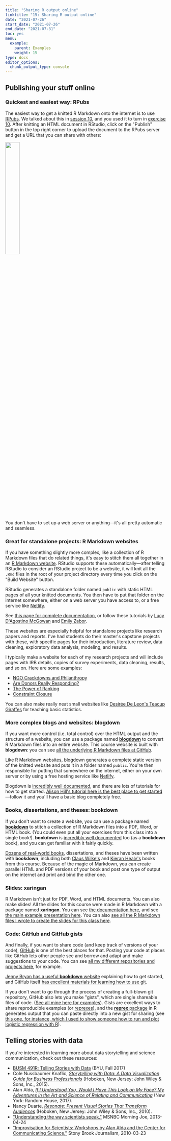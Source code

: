 ```yaml
---
title: "Sharing R output online"
linktitle: "15: Sharing R output online"
date: "2021-07-26"
start_date: "2021-07-26"
end_date: "2021-07-31"
toc: yes
menu:
  example:
    parent: Examples
    weight: 15
type: docs
editor_options: 
  chunk_output_type: console
---
```


## Publishing your stuff online

### Quickest and easiest way: RPubs

The easiest way to get a knitted R Markdown onto the internet is to use [RPubs](https://rpubs.com/). We talked about this in [session 10](/slides/10-slides.html#sharing-content), and you used it to turn in [exercise 10](/assignment/10-exercise/). After knitting an HTML document in RStudio, click on the "Publish" button in the top right corner to upload the document to the RPubs server and get a URL that you can share with others:

<img src="/slides/img/10/publish-document.png" width="30%" />

You don't have to set up a web server or anything—it's all pretty automatic and seamless.


### Great for standalone projects: R Markdown websites

If you have something slightly more complex, like a collection of R Markdown files that do related things, it's easy to stitch them all together in an [R Markdown website](https://rmarkdown.rstudio.com/lesson-13.html). RStudio supports these automatically—after telling RStudio to consider an RStudio project to be a website, it will knit all the `.Rmd` files in the root of your project directory every time you click on the "Build Website" button. 

RStudio generates a standalone folder named `public` with static HTML pages of all your knitted documents. You then have to put that folder on the internet somewhere, either on a web server you have access to, or a free service like [Netlify](https://www.netlify.com/).

See [this page for complete documentation](https://bookdown.org/yihui/rmarkdown/rmarkdown-site.html), or follow these tutorials by [Lucy D'Agostino McGowan](https://livefreeordichotomize.com/2017/08/08/how-to-make-an-rmarkdown-website/) and [Emily Zabor](https://www.emilyzabor.com/tutorials/rmarkdown_websites_tutorial.html).

These websites are especially helpful for standalone projects like research papers and reports. I've had students do their master's capstone projects with these, with specific pages for their introduction, literature review, data cleaning, exploratory data analysis, modeling, and results.

I typically make a website for each of my research projects and will include pages with IRB details, copies of survey experiments, data cleaning, results, and so on. Here are some examples:

- [NGO Crackdowns and Philanthropy](https://stats.andrewheiss.com/ngo-crackdowns-philanthropy/)
- [Are Donors Really Responding?](https://stats.andrewheiss.com/donors-ngo-restrictions/)
- [The Power of Ranking](https://stats.andrewheiss.com/edb-social-pressure/)
- [Constraint Closure](https://stats.andrewheiss.com/constraint-closure/)

You can also make really neat small websites like [Desirée De Leon's Teacup Giraffes](https://tinystats.github.io/teacups-giraffes-and-statistics/index.html) for teaching basic statistics.


### More complex blogs and websites: blogdown

If you want more control (i.e. total control) over the HTML output and the structure of a website, you can use a package named [**blogdown**](https://bookdown.org/yihui/blogdown/structure-of-the-book.html) to convert R Markdown files into an entire website. This course website is built with **blogdown**: you can see [all the underlying R Markdown files at GitHub](https://github.com/andrewheiss/datavizm20.classes.andrewheiss.com).

Like R Markdown websites, blogdown generates a complete static version of the knitted website and puts it in a folder named `public`. You're then responsible for putting that somewhere on the internet, either on your own server or by using a free hosting service like [Netlify](https://www.netlify.com/).

Blogdown is [incredibly well documented](https://bookdown.org/yihui/blogdown/), and there are lots of tutorials for how to get started. [Alison Hill's tutorial here is the best place to get started](https://alison.rbind.io/post/2017-06-12-up-and-running-with-blogdown/)—follow it and you'll have a basic blog completely free.


### Books, dissertations, and theses: bookdown

If you don't want to create a website, you can use a package named [**bookdown**](https://bookdown.org/) to stitch a collection of R Markdown files into a PDF, Word, or HTML book. (You could even put all your exercises from this class into a single book!). **bookdown** is [incredibly well documented](https://bookdown.org/yihui/bookdown/) too (as a **bookdown** book), and you can get familiar with it fairly quickly. 

[Dozens of real-world books](https://bookdown.org/home/archive/), dissertations, and theses have been written with **bookdown**, including both [Claus Wilke's](https://clauswilke.com/dataviz/) and [Kieran Healy's](https://socviz.co/) books from this course. Because of the magic of Markdown, you can create parallel HTML and PDF versions of your book and post one type of output on the internet and print and bind the other one.


### Slides: xaringan

R Markdown isn't just for PDF, Word, and HTML documents. You can also make slides! All the slides for this course were made in R Markdown with a package named **xaringan**. You can see [the documentation here](https://bookdown.org/yihui/rmarkdown/xaringan.html), and see [the main example presentation here](https://slides.yihui.org/xaringan/). You can also [see all the R Markdown files I wrote to create the slides for this class here](https://github.com/andrewheiss/datavizm20.classes.andrewheiss.com/tree/master/static/slides).


### Code: GitHub and GitHub gists

And finally, if you want to share code (and keep track of versions of your code), [GitHub](https://github.com/) is one of the best places for that. Posting your code at places like GitHub lets other people see and borrow and adapt and make suggestions to your code. You can see [all my different repositories and projects here](https://github.com/andrewheiss/), for example.

[Jenny Bryan has a useful **bookdown** website](https://happygitwithr.com/) explaining how to get started, and GitHub itself [has excellent materials for learning how to use git](https://guides.github.com/activities/hello-world/).

If you don't want to go through the process of creating a full-blown git repository, GitHub also lets you make "gists", which are single shareable files of code. ([See all mine here for examples](https://gist.github.com/andrewheiss)). Gists are excellent ways to share reproducible examples (or [reprexes](https://www.jessemaegan.com/post/so-you-ve-been-asked-to-make-a-reprex/)), and the [**reprex** package](https://reprex.tidyverse.org/) in R generates output that you can paste directly into a new gist for sharing (see [this one, for instance, which I used to show someone how to run and plot logistic regression with R](https://gist.github.com/andrewheiss/5ea439fae38e61419858ce9b5c2027cd)).


## Telling stories with data

If you're interested in learning more about data storytelling and science communication, check out these resources:

- <i class="fas fa-university"></i> [BUSM 491R: Telling Stories with Data](https://www.jessemaegan.com/post/so-you-ve-been-asked-to-make-a-reprex/) (BYU, Fall 2017)
- <i class="fas fa-book"></i> Cole Nussbaumer Knaflic, [*Storytelling with Data: A Data Visualization Guide for Business Professionals*](https://www.amazon.com/Storytelling-Data-Visualization-Business-Professionals/dp/1119002257) (Hoboken, New Jersey: John Wiley & Sons, Inc., 2015).
- <i class="fas fa-book"></i> Alan Alda, [*If I Understood You, Would I Have This Look on My Face? My Adventures in the Art and Science of Relating and Communicating*](https://www.amazon.com/Understood-Would-Have-This-Look/dp/0812989147) (New York: Random House, 2017). 
- <i class="fas fa-book"></i> Nancy Duarte, [*Resonate: Present Visual Stories That Transform Audiences*](https://www.amazon.com/Resonate-Present-Stories-Transform-Audiences/dp/0470632011) (Hoboken, New Jersey: John Wiley & Sons, Inc., 2010).
- <i class="fab fa-youtube"></i> ["Understanding the way scientists speak,"](http://www.msnbc.com/morning-joe/watch/understanding-the-way-scientists-speak-27745859874) MSNBC Morning Joe, 2013-04-24
- <i class="fab fa-youtube"></i> ["Improvisation for Scientists: Workshops by Alan Alda and the Center for Communicating Science,"](https://www.youtube.com/watch?v=JtdyA7SibG8) Stony Brook Journalism, 2010-03-23
